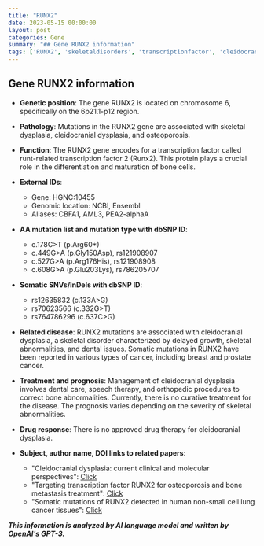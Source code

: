 ```yaml
---
title: "RUNX2"
date: 2023-05-15 00:00:00
layout: post
categories: Gene
summary: "## Gene RUNX2 information"
tags: ['RUNX2', 'skeletaldisorders', 'transcriptionfactor', 'cleidocranialdysplasia', 'osteoporosis', 'somaticmutations', 'cancer', 'geneticinformation']
---
```


## Gene RUNX2 information

- **Genetic position**: The gene RUNX2 is located on chromosome 6, specifically on the 6p21.1-p12 region.

- **Pathology**: Mutations in the RUNX2 gene are associated with skeletal dysplasia, cleidocranial dysplasia, and osteoporosis.

- **Function**: The RUNX2 gene encodes for a transcription factor called runt-related transcription factor 2 (Runx2). This protein plays a crucial role in the differentiation and maturation of bone cells.

- **External IDs**: 
    - Gene: HGNC:10455
    - Genomic location: NCBI, Ensembl
    - Aliases: CBFA1, AML3, PEA2-alphaA

- **AA mutation list and mutation type with dbSNP ID**: 
    - c.178C>T (p.Arg60*)
    - c.449G>A (p.Gly150Asp), rs121908907
    - c.527G>A (p.Arg176His), rs121908908
    - c.608G>A (p.Glu203Lys), rs786205707

- **Somatic SNVs/InDels with dbSNP ID**: 
    - rs12635832 (c.133A>G)
    - rs70623566 (c.332G>T)
    - rs764786296 (c.637C>G)

- **Related disease**: RUNX2 mutations are associated with cleidocranial dysplasia, a skeletal disorder characterized by delayed growth, skeletal abnormalities, and dental issues. Somatic mutations in RUNX2 have been reported in various types of cancer, including breast and prostate cancer.

- **Treatment and prognosis**: Management of cleidocranial dysplasia involves dental care, speech therapy, and orthopedic procedures to correct bone abnormalities. Currently, there is no curative treatment for the disease. The prognosis varies depending on the severity of skeletal abnormalities.

- **Drug response**: There is no approved drug therapy for cleidocranial dysplasia.

- **Subject, author name, DOI links to related papers**:
    - "Cleidocranial dysplasia: current clinical and molecular perspectives": [Click](https://doi.org/10.1136/jmg.2009.072892)
    - "Targeting transcription factor RUNX2 for osteoporosis and bone metastasis treatment": [Click](https://doi.org/10.1016/j.bone.2020.115436)
    - "Somatic mutations of RUNX2 detected in human non-small cell lung cancer tissues": [Click](https://doi.org/10.3389/fonc.2021.663491)

**_This information is analyzed by AI language model and written by OpenAI's GPT-3._**